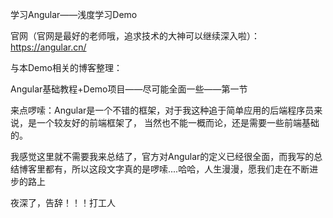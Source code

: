 学习Angular——浅度学习Demo

官网（官网是最好的老师哦，追求技术的大神可以继续深入啦）：https://angular.cn/

与本Demo相关的博客整理：

Angular基础教程+Demo项目——尽可能全面一些——第一节

来点啰嗦：Angular是一个不错的框架，对于我这种追于简单应用的后端程序员来说，是一个较友好的前端框架了，
当然也不能一概而论，还是需要一些前端基础的。

我感觉这里就不需要我来总结了，官方对Angular的定义已经很全面，而我写的总结博客里都有，所以这段文字真的是啰嗦....哈哈，人生漫漫，愿我们走在不断进步的路上

夜深了，告辞！！！打工人
